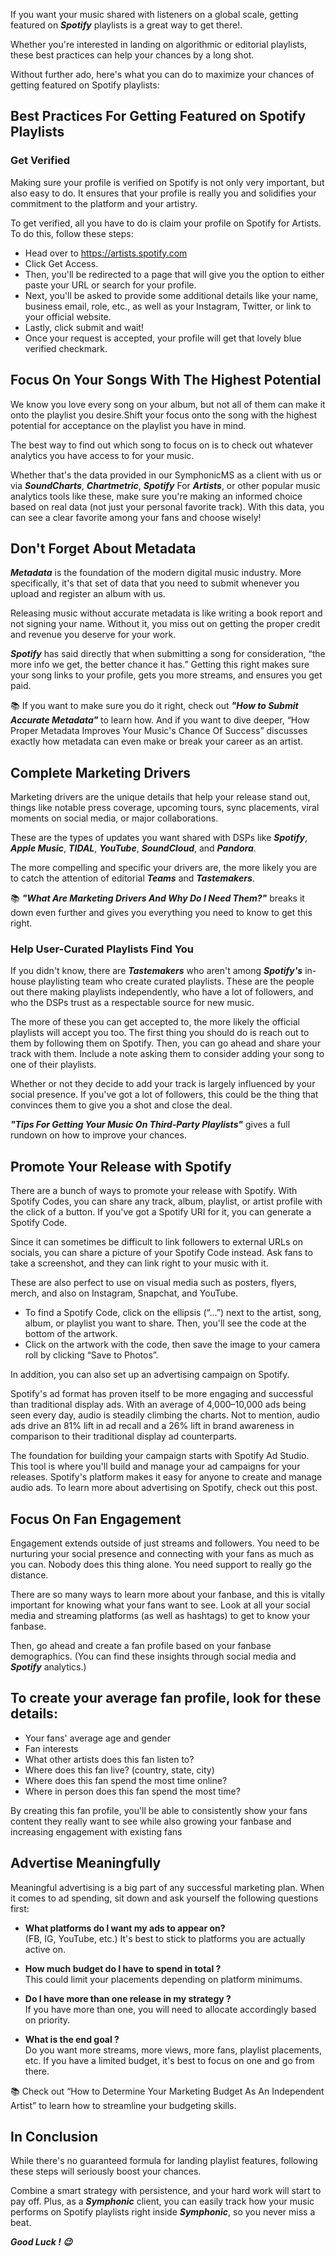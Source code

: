 If you want your music shared with listeners on a global scale, getting featured on ***Spotify*** playlists is a great way to get there!.

Whether you're interested in landing on algorithmic or editorial playlists, these best practices can help your chances by a long shot.

Without further ado, here's what you can do to maximize your chances of getting featured on Spotify playlists:

## Best Practices For Getting Featured on Spotify Playlists

### Get Verified

Making sure your profile is verified on Spotify is not only very important, but also easy to do. It ensures that your profile is really you and solidifies your commitment to the platform and your artistry.

To get verified, all you have to do is claim your profile on Spotify for Artists. To do this, follow these steps:

- Head over to https://artists.spotify.com 
- Click Get Access. 
- Then, you'll be redirected to a page that will give you the option to either paste your URL or search for your profile. 
- Next, you'll be asked to provide some additional details like your name, business email, role, etc., as well as your Instagram, Twitter, or link to your official website. 
- Lastly, click submit and wait! 
- Once your request is accepted, your profile will get that lovely blue verified checkmark. 

## Focus On Your Songs With The Highest Potential

We know you love every song on your album, but not all of them can make it onto the playlist you desire.Shift your focus onto the song with the highest potential for acceptance on the playlist you have in mind.

The best way to find out which song to focus on is to check out whatever analytics you have access to for your music.

Whether that's the data provided in our SymphonicMS as a client with us or via ***SoundCharts***, ***Chartmetric***, ***Spotify*** For ***Artists***, or other popular music analytics tools like these, make sure you're making an informed choice based on real data (not just your personal favorite track). With this data, you can see a clear favorite among your fans and choose wisely!

## Don't Forget About Metadata

***Metadata*** is the foundation of the modern digital music industry. More specifically, it's that set of data that you need to submit whenever you upload and register an album with us.

Releasing music without accurate metadata is like writing a book report and not signing your name. Without it, you miss out on getting the proper credit and revenue you deserve for your work.

***Spotify*** has said directly that when submitting a song for consideration, “the more info we get, the better chance it has.” Getting this right makes sure your song links to your profile, gets you more streams, and ensures you get paid.

📚 If you want to make sure you do it right, check out ***"How to Submit Accurate Metadata"*** to learn how. And if you want to dive deeper, “How Proper Metadata Improves Your Music's Chance Of Success” discusses exactly how metadata can even make or break your career as an artist.

## Complete Marketing Drivers

Marketing drivers are the unique details that help your release stand out, things like notable press coverage, upcoming tours, sync placements, viral moments on social media, or major collaborations.

These are the types of updates you want shared with DSPs like ***Spotify***, ***Apple Music***, ***TIDAL***, ***YouTube***, ***SoundCloud***, and ***Pandora***.

The more compelling and specific your drivers are, the more likely you are to catch the attention of editorial ***Teams*** and ***Tastemakers***.

📚 ***"What Are Marketing Drivers And Why Do I Need Them?"*** breaks it down even further and gives you everything you need to know to get this right.

### Help User-Curated Playlists Find You

If you didn't know, there are ***Tastemakers*** who aren't among ***Spotify's*** in-house playlisting team who create curated playlists. These are the people out there making playlists independently, who have a lot of followers, and who the DSPs trust as a respectable source for new music.

The more of these you can get accepted to, the more likely the official playlists will accept you too. The first thing you should do is reach out to them by following them on Spotify. Then, you can go ahead and share your track with them. Include a note asking them to consider adding your song to one of their playlists.

Whether or not they decide to add your track is largely influenced by your social presence. If you've got a lot of followers, this could be the thing that convinces them to give you a shot and close the deal.

***"Tips For Getting Your Music On Third-Party Playlists"*** gives a full rundown on how to improve your chances. 

## Promote Your Release with Spotify

There are a bunch of ways to promote your release with Spotify. With Spotify Codes, you can share any track, album, playlist, or artist profile with the click of a button. If you've got a Spotify URI for it, you can generate a Spotify Code.

Since it can sometimes be difficult to link followers to external URLs on socials, you can share a picture of your Spotify Code instead. Ask fans to take a screenshot, and they can link right to your music with it.

These are also perfect to use on visual media such as posters, flyers, merch, and also on Instagram, Snapchat, and YouTube.

- To find a Spotify Code, click on the ellipsis (“...”) next to the artist, song, album, or playlist you want to share. Then, you'll see the code at the bottom of the artwork. 
- Click on the artwork with the code, then save the image to your camera roll by clicking “Save to Photos”. 
 
In addition, you can also set up an advertising campaign on Spotify. 

Spotify's ad format has proven itself to be more engaging and successful than traditional display ads. With an average of 4,000–10,000 ads being seen every day, audio is steadily climbing the charts. Not to mention, audio ads drive an 81% lift in ad recall and a 26% lift in brand awareness in comparison to their traditional display ad counterparts.

The foundation for building your campaign starts with Spotify Ad Studio. This tool is where you'll build and manage your ad campaigns for your releases. Spotify's platform makes it easy for anyone to create and manage audio ads. To learn more about advertising on Spotify, check out this post.

## Focus On Fan Engagement

Engagement extends outside of just streams and followers. You need to be nurturing your social presence and connecting with your fans as much as you can. Nobody does this thing alone. You need support to really go the distance.

There are so many ways to learn more about your fanbase, and this is vitally important for knowing what your fans want to see. Look at all your social media and streaming platforms (as well as hashtags) to get to know your fanbase.

Then, go ahead and create a fan profile based on your fanbase demographics. (You can find these insights through social media and ***Spotify*** analytics.)

## To create your average fan profile, look for these details:

- Your fans' average age and gender 
- Fan interests 
- What other artists does this fan listen to? 
- Where does this fan live? (country, state, city) 
- Where does this fan spend the most time online? 
- Where in person does this fan spend the most time? 
 
By creating this fan profile, you'll be able to consistently show your fans content they really want to see while also growing your fanbase and increasing engagement with existing fans

## Advertise Meaningfully

Meaningful advertising is a big part of any successful marketing plan. When it comes to ad spending, sit down and ask yourself the following questions first:

- **What platforms do I want my ads to appear on?**  
(FB, IG, YouTube, etc.) It's best to stick to platforms you are actually active on. 

- **How much budget do I have to spend in total ?**  
This could limit your placements depending on platform minimums.
- **Do I have more than one release in my strategy ?**  
If you have more than one, you will need to allocate accordingly based on priority. 
- **What is the end goal ?**  
Do you want more streams, more views, more fans, playlist placements, etc. If you have a limited budget, it's best to focus on one and go from there. 

📚 Check out “How to Determine Your Marketing Budget As An Independent Artist” to learn how to streamline your budgeting skills.

 ## In Conclusion
 
While there's no guaranteed formula for landing playlist features, following these steps will seriously boost your chances.

Combine a smart strategy with persistence, and your hard work will start to pay off. Plus, as a ***Symphonic*** client, you can easily track how your music performs on Spotify playlists right inside ***Symphonic***, so you never miss a beat.

***Good Luck ! 😉***

